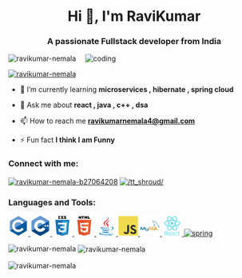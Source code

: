 <h1 align="center">Hi 👋, I'm RaviKumar</h1>
<h3 align="center">A passionate Fullstack developer from India</h3>
<img align = "right" alt = "coding" width = "350px" src = "https://raw.githubusercontent.com/punitkmryh/punitkmryh/master/Developer.gif" />

<p align="left"> <img src="https://komarev.com/ghpvc/?username=ravikumar-nemala&label=Profile%20views&color=0e75b6&style=flat" alt="ravikumar-nemala" /> </p>

<p align="left"> <a href="https://github.com/ryo-ma/github-profile-trophy"><img src="https://github-profile-trophy.vercel.app/?username=ravikumar-nemala" alt="ravikumar-nemala" /></a> </p>

- 🌱 I’m currently learning **microservices , hibernate , spring cloud**

- 💬 Ask me about **react , java , c++ , dsa**

- 📫 How to reach me **ravikumarnemala4@gmail.com**

- ⚡ Fun fact **I think I am Funny**

<h3 align="left">Connect with me:</h3>
<p align="left">
<a href="https://linkedin.com/in/ravikumar-nemala-b27064208" target="blank"><img align="center" src="https://raw.githubusercontent.com/rahuldkjain/github-profile-readme-generator/master/src/images/icons/Social/linked-in-alt.svg" alt="ravikumar-nemala-b27064208" height="30" width="40" /></a>
<a href="https://www.leetcode.com//tt_shroud/" target="blank"><img align="center" src="https://raw.githubusercontent.com/rahuldkjain/github-profile-readme-generator/master/src/images/icons/Social/leet-code.svg" alt="/tt_shroud/" height="30" width="40" /></a>
</p>

<h3 align="left">Languages and Tools:</h3>
<p align="left"> <a href="https://www.cprogramming.com/" target="_blank" rel="noreferrer"> <img src="https://raw.githubusercontent.com/devicons/devicon/master/icons/c/c-original.svg" alt="c" width="40" height="40"/> </a> <a href="https://www.w3schools.com/cpp/" target="_blank" rel="noreferrer"> <img src="https://raw.githubusercontent.com/devicons/devicon/master/icons/cplusplus/cplusplus-original.svg" alt="cplusplus" width="40" height="40"/> </a> <a href="https://www.w3schools.com/css/" target="_blank" rel="noreferrer"> <img src="https://raw.githubusercontent.com/devicons/devicon/master/icons/css3/css3-original-wordmark.svg" alt="css3" width="40" height="40"/> </a> <a href="https://www.w3.org/html/" target="_blank" rel="noreferrer"> <img src="https://raw.githubusercontent.com/devicons/devicon/master/icons/html5/html5-original-wordmark.svg" alt="html5" width="40" height="40"/> </a> <a href="https://www.java.com" target="_blank" rel="noreferrer"> <img src="https://raw.githubusercontent.com/devicons/devicon/master/icons/java/java-original.svg" alt="java" width="40" height="40"/> </a> <a href="https://developer.mozilla.org/en-US/docs/Web/JavaScript" target="_blank" rel="noreferrer"> <img src="https://raw.githubusercontent.com/devicons/devicon/master/icons/javascript/javascript-original.svg" alt="javascript" width="40" height="40"/> </a> <a href="https://www.mysql.com/" target="_blank" rel="noreferrer"> <img src="https://raw.githubusercontent.com/devicons/devicon/master/icons/mysql/mysql-original-wordmark.svg" alt="mysql" width="40" height="40"/> </a> <a href="https://reactjs.org/" target="_blank" rel="noreferrer"> <img src="https://raw.githubusercontent.com/devicons/devicon/master/icons/react/react-original-wordmark.svg" alt="react" width="40" height="40"/> </a> <a href="https://spring.io/" target="_blank" rel="noreferrer"> <img src="https://www.vectorlogo.zone/logos/springio/springio-icon.svg" alt="spring" width="40" height="40"/> </a> </p>

<p><img align="left" src="https://github-readme-stats.vercel.app/api/top-langs?username=ravikumar-nemala&show_icons=true&locale=en&layout=compact" alt="ravikumar-nemala" /></p>

<p>&nbsp;<img align="center" src="https://github-readme-stats.vercel.app/api?username=ravikumar-nemala&show_icons=true&locale=en" alt="ravikumar-nemala" /></p>

<p><img align="center" src="https://github-readme-streak-stats.herokuapp.com/?user=ravikumar-nemala&" alt="ravikumar-nemala" /></p>

